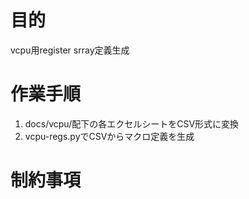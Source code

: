 # 目的

vcpu用register srray定義生成

# 作業手順

1. docs/vcpu/配下の各エクセルシートをCSV形式に変換
2. vcpu-regs.pyでCSVからマクロ定義を生成

# 制約事項

